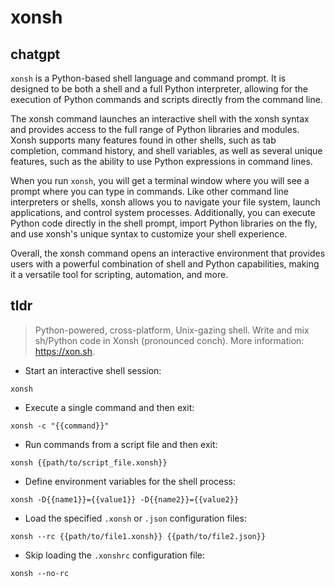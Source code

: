 # xonsh 
## chatgpt 
`xonsh` is a Python-based shell language and command prompt. It is designed to be both a shell and a full Python interpreter, allowing for the execution of Python commands and scripts directly from the command line. 

The xonsh command launches an interactive shell with the xonsh syntax and provides access to the full range of Python libraries and modules. Xonsh supports many features found in other shells, such as tab completion, command history, and shell variables, as well as several unique features, such as the ability to use Python expressions in command lines.

When you run `xonsh`, you will get a terminal window where you will see a prompt where you can type in commands. Like other command line interpreters or shells, xonsh allows you to navigate your file system, launch applications, and control system processes. Additionally, you can execute Python code directly in the shell prompt, import Python libraries on the fly, and use xonsh's unique syntax to customize your shell experience. 

Overall, the xonsh command opens an interactive environment that provides users with a powerful combination of shell and Python capabilities, making it a versatile tool for scripting, automation, and more. 

## tldr 
 
> Python-powered, cross-platform, Unix-gazing shell.
> Write and mix sh/Python code in Xonsh (pronounced conch).
> More information: <https://xon.sh>.

- Start an interactive shell session:

`xonsh`

- Execute a single command and then exit:

`xonsh -c "{{command}}"`

- Run commands from a script file and then exit:

`xonsh {{path/to/script_file.xonsh}}`

- Define environment variables for the shell process:

`xonsh -D{{name1}}={{value1}} -D{{name2}}={{value2}}`

- Load the specified `.xonsh` or `.json` configuration files:

`xonsh --rc {{path/to/file1.xonsh}} {{path/to/file2.json}}`

- Skip loading the `.xonshrc` configuration file:

`xonsh --no-rc`
